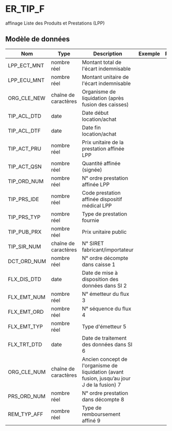 # ER_TIP_F

affinage Liste des Produits et Prestations (LPP)


## Modèle de données

|Nom|Type|Description|Exemple|Propriétés|
|-|-|-|-|-|
|LPP_ECT_MNT|nombre réel|Montant total de l'écart indemnisable|||
|LPP_ECU_MNT|nombre réel|Montant unitaire de l'écart indemnisable|||
|ORG_CLE_NEW|chaîne de caractères|Organisme de liquidation (après fusion des caisses)|||
|TIP_ACL_DTD|date|Date début location/achat|||
|TIP_ACL_DTF|date|Date fin location/achat|||
|TIP_ACT_PRU|nombre réel|Prix unitaire de la prestation affinée LPP|||
|TIP_ACT_QSN|nombre réel|Quantité affinée (signée)|||
|TIP_ORD_NUM|nombre réel|N° ordre prestation affinée LPP|||
|TIP_PRS_IDE|nombre réel|Code prestation affinée dispositif médical LPP|||
|TIP_PRS_TYP|nombre réel|Type de prestation fournie|||
|TIP_PUB_PRX|nombre réel|Prix unitaire public|||
|TIP_SIR_NUM|chaîne de caractères|N° SIRET fabricant/importateur|||
|DCT_ORD_NUM|nombre réel|N° ordre décompte dans caisse                      1|||
|FLX_DIS_DTD|date|Date de mise à disposition des données dans SI     2|||
|FLX_EMT_NUM|nombre réel|N° émetteur du flux                                                  3|||
|FLX_EMT_ORD|nombre réel|N° séquence du flux                                               4|||
|FLX_EMT_TYP|nombre réel|Type d'émetteur                                                      5|||
|FLX_TRT_DTD|date|Date de traitement des données dans SI                   6|||
|ORG_CLE_NUM|chaîne de caractères|Ancien concept de l'organisme de liquidation (avant fusion, jusqu’au jour J de la fusion)          7|||
|PRS_ORD_NUM|nombre réel|N° ordre prestation dans décompte                 8|||
|REM_TYP_AFF|nombre réel|Type de remboursement affiné                                 9|||
